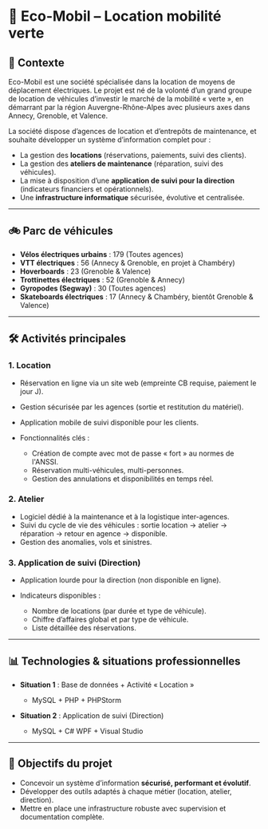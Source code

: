 # 🌱 Eco-Mobil – Location mobilité verte

## 📖 Contexte

Eco-Mobil est une société spécialisée dans la location de moyens de déplacement électriques. Le projet est né de la volonté d’un grand groupe de location de véhicules d’investir le marché de la mobilité « verte », en démarrant par la région Auvergne-Rhône-Alpes avec plusieurs axes dans Annecy, Grenoble, et Valence.

La société dispose d’agences de location et d’entrepôts de maintenance, et souhaite développer un système d’information complet pour :

* La gestion des **locations** (réservations, paiements, suivi des clients).
* La gestion des **ateliers de maintenance** (réparation, suivi des véhicules).
* La mise à disposition d’une **application de suivi pour la direction** (indicateurs financiers et opérationnels).
* Une **infrastructure informatique** sécurisée, évolutive et centralisée.

---

## 🚲 Parc de véhicules

* **Vélos électriques urbains** : 179 (Toutes agences)
* **VTT électriques** : 56 (Annecy & Grenoble, en projet à Chambéry)
* **Hoverboards** : 23 (Grenoble & Valence)
* **Trottinettes électriques** : 52 (Grenoble & Annecy)
* **Gyropodes (Segway)** : 30 (Toutes agences)
* **Skateboards électriques** : 17 (Annecy & Chambéry, bientôt Grenoble & Valence)

---

## 🛠️ Activités principales

### 1. Location

* Réservation en ligne via un site web (empreinte CB requise, paiement le jour J).
* Gestion sécurisée par les agences (sortie et restitution du matériel).
* Application mobile de suivi disponible pour les clients.
* Fonctionnalités clés :

  * Création de compte avec mot de passe « fort » au normes de l'ANSSI.
  * Réservation multi-véhicules, multi-personnes.
  * Gestion des annulations et disponibilités en temps réel.

### 2. Atelier

* Logiciel dédié à la maintenance et à la logistique inter-agences.
* Suivi du cycle de vie des véhicules : sortie location → atelier → réparation → retour en agence → disponible.
* Gestion des anomalies, vols et sinistres.

### 3. Application de suivi (Direction)

* Application lourde pour la direction (non disponible en ligne).
* Indicateurs disponibles :

  * Nombre de locations (par durée et type de véhicule).
  * Chiffre d’affaires global et par type de véhicule.
  * Liste détaillée des réservations.

---

## 📊 Technologies & situations professionnelles

* **Situation 1** : Base de données + Activité « Location »

  * MySQL + PHP + PHPStorm

* **Situation 2** : Application de suivi (Direction)

  * MySQL + C# WPF + Visual Studio
  
---

## 📌 Objectifs du projet

* Concevoir un système d’information **sécurisé, performant et évolutif**.
* Développer des outils adaptés à chaque métier (location, atelier, direction).
* Mettre en place une infrastructure robuste avec supervision et documentation complète.
